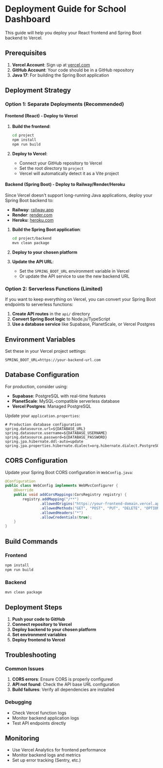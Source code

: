 # Deployment Guide for School Dashboard

This guide will help you deploy your React frontend and Spring Boot backend to Vercel.

## Prerequisites

1. **Vercel Account**: Sign up at [vercel.com](https://vercel.com)
2. **GitHub Account**: Your code should be in a GitHub repository
3. **Java 17**: For building the Spring Boot application

## Deployment Strategy

### Option 1: Separate Deployments (Recommended)

#### Frontend (React) - Deploy to Vercel

1. **Build the frontend**:
   ```bash
   cd project
   npm install
   npm run build
   ```

2. **Deploy to Vercel**:
   - Connect your GitHub repository to Vercel
   - Set the root directory to `project`
   - Vercel will automatically detect it as a Vite project

#### Backend (Spring Boot) - Deploy to Railway/Render/Heroku

Since Vercel doesn't support long-running Java applications, deploy your Spring Boot backend to:

- **Railway**: [railway.app](https://railway.app)
- **Render**: [render.com](https://render.com)
- **Heroku**: [heroku.com](https://heroku.com)

1. **Build the Spring Boot application**:
   ```bash
   cd project/backend
   mvn clean package
   ```

2. **Deploy to your chosen platform**

3. **Update the API URL**:
   - Set the `SPRING_BOOT_URL` environment variable in Vercel
   - Or update the API service to use the new backend URL

### Option 2: Serverless Functions (Limited)

If you want to keep everything on Vercel, you can convert your Spring Boot endpoints to serverless functions:

1. **Create API routes** in the `api/` directory
2. **Convert Spring Boot logic** to Node.js/TypeScript
3. **Use a database service** like Supabase, PlanetScale, or Vercel Postgres

## Environment Variables

Set these in your Vercel project settings:

```
SPRING_BOOT_URL=https://your-backend-url.com
```

## Database Configuration

For production, consider using:

- **Supabase**: PostgreSQL with real-time features
- **PlanetScale**: MySQL-compatible serverless database
- **Vercel Postgres**: Managed PostgreSQL

Update your `application.properties`:

```properties
# Production database configuration
spring.datasource.url=${DATABASE_URL}
spring.datasource.username=${DATABASE_USERNAME}
spring.datasource.password=${DATABASE_PASSWORD}
spring.jpa.hibernate.ddl-auto=update
spring.jpa.properties.hibernate.dialect=org.hibernate.dialect.PostgreSQLDialect
```

## CORS Configuration

Update your Spring Boot CORS configuration in `WebConfig.java`:

```java
@Configuration
public class WebConfig implements WebMvcConfigurer {
    @Override
    public void addCorsMappings(CorsRegistry registry) {
        registry.addMapping("/**")
                .allowedOrigins("https://your-frontend-domain.vercel.app")
                .allowedMethods("GET", "POST", "PUT", "DELETE", "OPTIONS")
                .allowedHeaders("*")
                .allowCredentials(true);
    }
}
```

## Build Commands

### Frontend
```bash
npm install
npm run build
```

### Backend
```bash
mvn clean package
```

## Deployment Steps

1. **Push your code to GitHub**
2. **Connect repository to Vercel**
3. **Deploy backend to your chosen platform**
4. **Set environment variables**
5. **Deploy frontend to Vercel**

## Troubleshooting

### Common Issues

1. **CORS errors**: Ensure CORS is properly configured
2. **API not found**: Check the API base URL configuration
3. **Build failures**: Verify all dependencies are installed

### Debugging

- Check Vercel function logs
- Monitor backend application logs
- Test API endpoints directly

## Monitoring

- Use Vercel Analytics for frontend performance
- Monitor backend logs and metrics
- Set up error tracking (Sentry, etc.) 